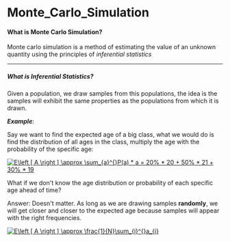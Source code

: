 # Monte_Carlo_Simulation

#### What is Monte Carlo Simulation?

Monte carlo simulation is a method of estimating the value of an unknown quantity using the principles of *inferential statistics*

---

##### What is Inferential Statistics?

Given a population, we draw samples from this populations, the idea is the samples will exhibit the same properties as the populations from which it is drawn.

___Example___:

Say we want to find the expected age of a big class, what we would do is find the distribution of all ages in the class, multiply the age with the probability of the specific age:


<a href="https://www.codecogs.com/eqnedit.php?latex=E\left&space;[&space;A&space;\right&space;]&space;\approx&space;\sum_{a}^{}P(a)&space;*&space;a&space;=&space;20%&space;*&space;20&space;&plus;&space;50%&space;*&space;21&space;&plus;&space;30%&space;*&space;19" target="_blank"><img src="https://latex.codecogs.com/gif.latex?E\left&space;[&space;A&space;\right&space;]&space;\approx&space;\sum_{a}^{}P(a)&space;*&space;a&space;=&space;20%&space;*&space;20&space;&plus;&space;50%&space;*&space;21&space;&plus;&space;30%&space;*&space;19" title="E\left [ A \right ] \approx \sum_{a}^{}P(a) * a = 20% * 20 + 50% * 21 + 30% * 19" /></a>

What if we don't know the age distribution or probability of each specific age ahead of time? 

Answer: Doesn't matter. As long as we are drawing samples __randomly__, we will get closer and closer to the expected age because samples will appear with the right frequencies.

<a href="https://www.codecogs.com/eqnedit.php?latex=E\left&space;[&space;A&space;\right&space;]&space;\approx&space;\frac{1}{N}\sum_{i}^{}a_{i}" target="_blank"><img src="https://latex.codecogs.com/gif.latex?E\left&space;[&space;A&space;\right&space;]&space;\approx&space;\frac{1}{N}\sum_{i}^{}a_{i}" title="E\left [ A \right ] \approx \frac{1}{N}\sum_{i}^{}a_{i}" /></a>



